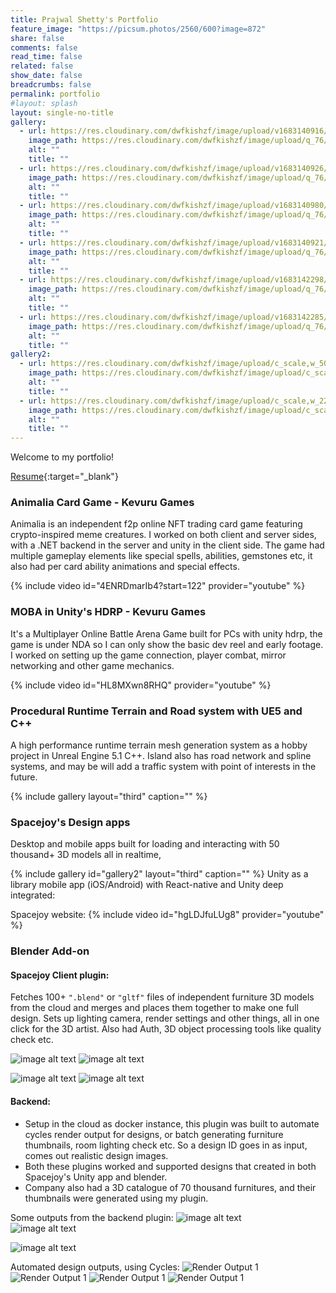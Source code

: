 ```yaml
---
title: Prajwal Shetty's Portfolio
feature_image: "https://picsum.photos/2560/600?image=872"
share: false
comments: false
read_time: false
related: false
show_date: false
breadcrumbs: false
permalink: portfolio
#layout: splash
layout: single-no-title
gallery:
  - url: https://res.cloudinary.com/dwfkishzf/image/upload/v1683140916/Traffic%20Tales/FvOcMeUWIAA8sSu_pnfhyh.png
    image_path: https://res.cloudinary.com/dwfkishzf/image/upload/q_76/v1683140916/Traffic%20Tales/FvOcMeUWIAA8sSu_pnfhyh.png
    alt: ""
    title: ""
  - url: https://res.cloudinary.com/dwfkishzf/image/upload/v1683140926/Traffic%20Tales/FvOcMfgWIAM9YQC_calbyp.jpg
    image_path: https://res.cloudinary.com/dwfkishzf/image/upload/q_76/v1683140926/Traffic%20Tales/FvOcMfgWIAM9YQC_calbyp.jpg
    alt: ""
    title: ""
  - url: https://res.cloudinary.com/dwfkishzf/image/upload/v1683140980/Traffic%20Tales/Screenshot_2023-05-04_002229_sbln3y.png
    image_path: https://res.cloudinary.com/dwfkishzf/image/upload/q_76/v1683140980/Traffic%20Tales/Screenshot_2023-05-04_002229_sbln3y.png
    alt: ""
    title: ""
  - url: https://res.cloudinary.com/dwfkishzf/image/upload/v1683140921/Traffic%20Tales/FvOcMfHXoAExCS6_vkbzya.jpg
    image_path: https://res.cloudinary.com/dwfkishzf/image/upload/q_76/v1683140921/Traffic%20Tales/FvOcMfHXoAExCS6_vkbzya.jpg
    alt: ""
    title: ""
  - url: https://res.cloudinary.com/dwfkishzf/image/upload/v1683142298/Traffic%20Tales/Screenshot_2023-05-04_002259_swcebn.png
    image_path: https://res.cloudinary.com/dwfkishzf/image/upload/q_76/v1683142298/Traffic%20Tales/Screenshot_2023-05-04_002259_swcebn.png
    alt: ""
    title: ""
  - url: https://res.cloudinary.com/dwfkishzf/image/upload/v1683142285/Traffic%20Tales/Screenshot_2023-05-04_002644_zsiuzd.png
    image_path: https://res.cloudinary.com/dwfkishzf/image/upload/q_76/v1683142285/Traffic%20Tales/Screenshot_2023-05-04_002644_zsiuzd.png
    alt: ""
    title: ""
gallery2:
  - url: https://res.cloudinary.com/dwfkishzf/image/upload/c_scale,w_500/v1683142837/Spacejoy/1672817599968_fv2ysh.jpg
    image_path: https://res.cloudinary.com/dwfkishzf/image/upload/c_scale,w_500/v1683142837/Spacejoy/1672817599968_fv2ysh.jpg
    alt: ""
    title: ""
  - url: https://res.cloudinary.com/dwfkishzf/image/upload/c_scale,w_220/v1683142971/Spacejoy/Screenshot_2023-05-04_011100_skrmpj.png
    image_path: https://res.cloudinary.com/dwfkishzf/image/upload/c_scale,w_220/v1683142971/Spacejoy/Screenshot_2023-05-04_011100_skrmpj.png
    alt: ""
    title: ""
---
```


<!-- # Prajwal Shetty's Portfolio -->

Welcome to my portfolio!

[Resume](https://res.cloudinary.com/dwfkishzf/image/upload/v1682509226/Prajwal_Shetty_April-23_okwl4k.pdf){:target="_blank"}

### Animalia Card Game - Kevuru Games
Animalia is an independent f2p online NFT trading card game featuring crypto-inspired meme creatures.
I worked on both client and server sides, with a .NET backend in the server and unity in the client side. The game had multiple gameplay elements like special spells, abilities, gemstones etc, it also had per card ability animations and special effects. 

{% include video id="4ENRDmarIb4?start=122" provider="youtube" %}

### MOBA in Unity's HDRP - Kevuru Games
It's a Multiplayer Online Battle Arena Game built for PCs with unity hdrp, the game is under NDA so I can only show the basic dev reel and early footage.
I worked on setting up the game connection, player combat, mirror networking and other game mechanics.

{% include video id="HL8MXwn8RHQ" provider="youtube" %}

### Procedural Runtime Terrain and Road system with UE5 and C++

A high performance runtime terrain mesh generation system as a hobby project in Unreal Engine 5.1 C++. Island also has road network and spline systems, and may be will add a traffic system with point of interests in the future.

{% include gallery layout="third" caption="" %}


### Spacejoy's Design apps
Desktop and mobile apps built for loading and interacting with 50 thousand+ 3D models all in realtime, 

{% include gallery id="gallery2" layout="third" caption="" %}
Unity as a library mobile app (iOS/Android) with React-native and Unity deep integrated:

[//]: # ()
[//]: # (![image alt text]&#40;https://res.cloudinary.com/dwfkishzf/image/upload/c_scale,w_500/v1683142837/Spacejoy/1672817599968_fv2ysh.jpg&#41;    ![image alt text]&#40;https://res.cloudinary.com/dwfkishzf/image/upload/c_scale,w_220/v1683142971/Spacejoy/Screenshot_2023-05-04_011100_skrmpj.png&#41;)


[//]: # (Desktop app &#40;Mac/Windows UWP store&#41; early example: )
[//]: # ({% include video id="d3Yhc_uIZuo?start=63" provider="youtube" %})

Spacejoy website:
{% include video id="hgLDJfuLUg8" provider="youtube" %}

### Blender Add-on

#### Spacejoy Client plugin:
Fetches 100+ `".blend"` or `"gltf"` files of independent furniture 3D models from the cloud and merges and places them together to make one full design. Sets up lighting camera, render settings and other things, all in one click for the 3D artist.
Also had Auth, 3D object processing tools like quality check etc.

![image alt text](https://res.cloudinary.com/dwfkishzf/image/upload/c_scale,w_800/v1686904999/Spacejoy/Screenshot_2023-06-16_120351_trpndg.png)    ![image alt text](https://res.cloudinary.com/dwfkishzf/image/upload/c_scale,w_800/v1686905099/Spacejoy/Screenshot_2023-06-16_120425_tm4ikc.png)


![image alt text](https://res.cloudinary.com/dwfkishzf/image/upload/c_scale,w_340/v1686904882/Spacejoy/Annotation_2020-04-28_195523_r5fqdh.jpg)    ![image alt text](https://res.cloudinary.com/dwfkishzf/image/upload/c_scale,w_450/v1686904880/Spacejoy/Screenshot_2020-10-01_145714_iqhc1p.jpg)

#### Backend:
- Setup in the cloud as docker instance, this plugin was built to automate cycles render output for designs, or batch generating furniture thumbnails, room lighting check etc. So a design ID goes in as input, comes out realistic design images.
- Both these plugins worked and supported designs that created in both Spacejoy's Unity app and blender.
- Company also had a 3D catalogue of 70 thousand furnitures, and their thumbnails were generated using my plugin.

Some outputs from the backend plugin:
![image alt text](https://res.cloudinary.com/dwfkishzf/image/upload/c_scale,w_2020/v1686904903/Spacejoy/60b656a971906f001c9913bc_compressed_uj0m0j.png)  
![image alt text](https://res.cloudinary.com/dwfkishzf/image/upload/c_scale,w_2020/v1686904885/Spacejoy/600808173393b6001c84b345_compressed_wcw0vu.png)

![image alt text](https://res.cloudinary.com/dwfkishzf/image/upload/c_scale,w_800/v1686904880/Spacejoy/RoomGridSample_tapcfv.jpg) 

Automated design outputs, using Cycles:
![Render Output 1](https://res.cloudinary.com/dwfkishzf/image/upload/c_scale,w_800/v1686904929/Spacejoy/60f6b5765a1980002abfca92_1626782377197_sjor9i.jpg) 
![Render Output 1](https://res.cloudinary.com/dwfkishzf/image/upload/c_scale,w_800/v1686904922/Spacejoy/60ec589e5a1980002abfb759_1626103385488_tt7k74.jpg) 
![Render Output 1](https://res.cloudinary.com/dwfkishzf/image/upload/c_scale,w_800/v1686904947/Spacejoy/image_bbc8wh.png) 
![Render Output 1](https://res.cloudinary.com/dwfkishzf/image/upload/c_scale,w_800/v1686904935/Spacejoy/60f6bcf95a1980002abfcad8_1626783842633_ftefjd.jpg) 